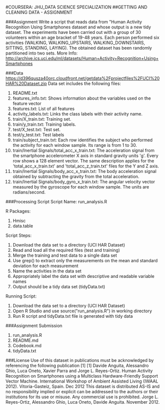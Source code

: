 #COURSERA: JHU_DATA SCIENCE SPECIALIZATION
##GETTING AND CLEANING DATA - ASSIGNMENT

###Assignment
Write a script that reads data from "Human Activity Recognition Using Smartphones dataset and whose output is a new tidy dataset. 
The experiments have been carried out with a group of 30 volunteers within an age bracket of 19-48 years. 
Each person performed six activities (WALKING, WALKING_UPSTAIRS, WALKING_DOWNSTAIRS, SITTING, STANDING, LAYING). The obtained dataset has been randomly partitioned into two sets. 
More Info: http://archive.ics.uci.edu/ml/datasets/Human+Activity+Recognition+Using+Smartphones

###Data
https://d396qusza40orc.cloudfront.net/getdata%2Fprojectfiles%2FUCI%20HAR%20Dataset.zip
Data set includes the following files:
1. README.txt
2. features_info.txt: Shows information about the variables used on the feature vector
3. features.txt: List of all features
4. activity_labels.txt: Links the class labels with their activity name.
5. train/X_train.txt: Training set.
6. train/y_train.txt: Training labels.
7. test/X_test.txt: Test set.
8. test/y_test.txt: Test labels
9. train/subject_train.txt: Each row identifies the subject who performed the activity for each window sample. Its range is from 1 to 30. 
10. train/Inertial Signals/total_acc_x_train.txt: The acceleration signal from the smartphone accelerometer X axis in standard gravity units 'g'. Every row shows a 128 element vector. The same description applies for the 'total_acc_x_train.txt' and 'total_acc_z_train.txt' files for the Y and Z axis. 
11. train/Inertial Signals/body_acc_x_train.txt: The body acceleration signal obtained by subtracting the gravity from the total acceleration. 
12. train/Inertial Signals/body_gyro_x_train.txt: The angular velocity vector measured by the gyroscope for each window sample. The units are radians/second. 

###Processing Script
Script Name: run_analysis.R

R Packages:
1. Hmisc
2. data.table

Script Steps:
1. Download the data set to a directory (UCI HAR Dataset)
2. Read and load all the required files (test and training)
3. Merge the training and test data to a single data set 
4. Use grep() to extract only the measurements on the mean and standard deviation for each measurement
5. Name the activities in the data set 
6. Appropriately label the data set with descriptive and readable variable names
7. Output should be a tidy data set (tidyData.txt)

Running Script:
1. Download the data set to a directory (UCI HAR Dataset)
2. Open R Studio and use source("run_analysis.R") in working directory
3. Run R script and tidyData.txt file is generated with tidy data

###Assignment Submission
1. run_analysis.R
2. README.md
3. Codebook.md
4. tidyData.txt

###License
Use of this dataset in publications must be acknowledged by referencing the following publication [1] 
[1] Davide Anguita, Alessandro Ghio, Luca Oneto, Xavier Parra and Jorge L. Reyes-Ortiz. Human Activity Recognition on Smartphones using a Multiclass Hardware-Friendly Support Vector Machine. International Workshop of Ambient Assisted Living (IWAAL 2012). Vitoria-Gasteiz, Spain. Dec 2012
This dataset is distributed AS-IS and no responsibility implied or explicit can be addressed to the authors or their institutions for its use or misuse. Any commercial use is prohibited.
Jorge L. Reyes-Ortiz, Alessandro Ghio, Luca Oneto, Davide Anguita. November 2012.
